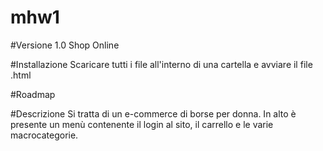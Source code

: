# mhw1
#Versione
1.0 Shop Online


#Installazione
Scaricare tutti i file all'interno di una cartella e avviare il file .html


#Roadmap


#Descrizione 
Si tratta di un e-commerce di borse per donna. 
In alto è presente un menù contenente il login al sito, il carrello e le varie macrocategorie.


